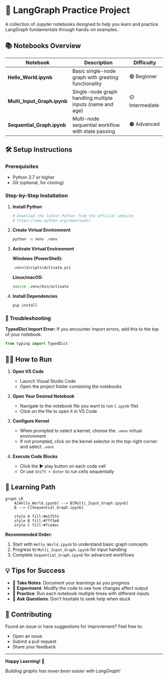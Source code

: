 # 🚀 LangGraph Practice Project

A collection of Jupyter notebooks designed to help you learn and practice LangGraph fundamentals through hands-on examples.

## 📚 Notebooks Overview

| Notebook | Description | Difficulty |
|----------|-------------|------------|
| **Hello_World.ipynb** | Basic single-node graph with greeting functionality | 🟢 Beginner |
| **Multi_Input_Graph.ipynb** | Single-node graph handling multiple inputs (name and age) | 🟡 Intermediate |
| **Sequential_Graph.ipynb** | Multi-node sequential workflow with state passing | 🟠 Advanced |

## 🛠️ Setup Instructions

### Prerequisites
- Python 3.7 or higher
- Git (optional, for cloning)

### Step-by-Step Installation

1. **Install Python**
   ```bash
   # Download the latest Python from the official website
   # https://www.python.org/downloads/
   ```

2. **Create Virtual Environment**
   ```bash
   python -m venv .venv
   ```

3. **Activate Virtual Environment**
   
   **Windows (PowerShell):**
   ```powershell
   .venv\Scripts\Activate.ps1
   ```
   
   **Linux/macOS:**
   ```bash
   source .venv/bin/activate
   ```

4. **Install Dependencies**
   ```bash
   pip install 
   ```

### 🔧 Troubleshooting

**TypedDict Import Error:**
If you encounter import errors, add this to the top of your notebook:
```python
from typing import TypedDict
```

## 🏃‍♂️ How to Run

1. **Open VS Code**
   - Launch Visual Studio Code
   - Open the project folder containing the notebooks

2. **Open Your Desired Notebook**
   - Navigate to the notebook file you want to run (`.ipynb` file)
   - Click on the file to open it in VS Code

3. **Configure Kernel**
   - When prompted to select a kernel, choose the `.venv` virtual environment
   - If not prompted, click on the kernel selector in the top-right corner and select `.venv`

4. **Execute Code Blocks**
   - Click the ▶️ play button on each code cell
   - Or use `Shift + Enter` to run cells sequentially

## 📖 Learning Path

```mermaid
graph LR
    A[Hello_World.ipynb] --> B[Multi_Input_Graph.ipynb]
    B --> C[Sequential_Graph.ipynb]
    
    style A fill:#e1f5fe
    style B fill:#fff3e0
    style C fill:#fce4ec
```

**Recommended Order:**
1. Start with `Hello_World.ipynb` to understand basic graph concepts
2. Progress to `Multi_Input_Graph.ipynb` for input handling
3. Complete `Sequential_Graph.ipynb` for advanced workflows

## 💡 Tips for Success

- 📝 **Take Notes**: Document your learnings as you progress
- 🧪 **Experiment**: Modify the code to see how changes affect output
- 🔄 **Practice**: Run each notebook multiple times with different inputs
- 💬 **Ask Questions**: Don't hesitate to seek help when stuck

## 🤝 Contributing

Found an issue or have suggestions for improvement? Feel free to:
- Open an issue
- Submit a pull request
- Share your feedback

---

**Happy Learning! 🎉**

*Building graphs has never been easier with LangGraph!*
